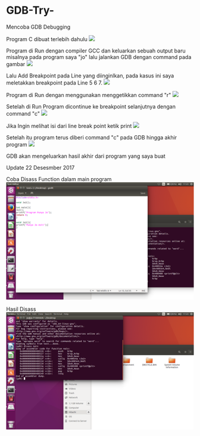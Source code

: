 # GDB-Try-
Mencoba GDB Debugging

Program C dibuat terlebih dahulu
![](/Screenshot%20from%202017-11-27%2007-41-48.png)

Program di Run dengan compiler GCC dan keluarkan sebuah output baru misalnya pada program saya "jo" lalu jalankan GDB dengan command 
pada gambar
![](/GCC%20%2BGDB.png)

Lalu Add Breakpoint pada Line yang diinginlkan, pada kasus ini saya meletakkan breakpoint pada Line 5 6 7.
![](/Breakpoint_.png)

Program di Run dengan menggunakan menggetikkan command "r"
![](/RUN.png)

Setelah di Run Program dicontinue ke breakpoint selanjutnya dengan command "c"
![](/CONT.png)

Jika Ingin melihat isi dari line break point ketik print
![](/PRINT.png)

Setelah itu program terus diberi command "c" pada GDB hingga akhir program
![](/AKHIR.png)

GDB akan mengeluarkan hasil akhir dari program yang saya buat

Update 22 Desesmber 2017

Coba Disass Function  dalam main program 
![](/6.png)

Hasil Disass
![](/5.png)

